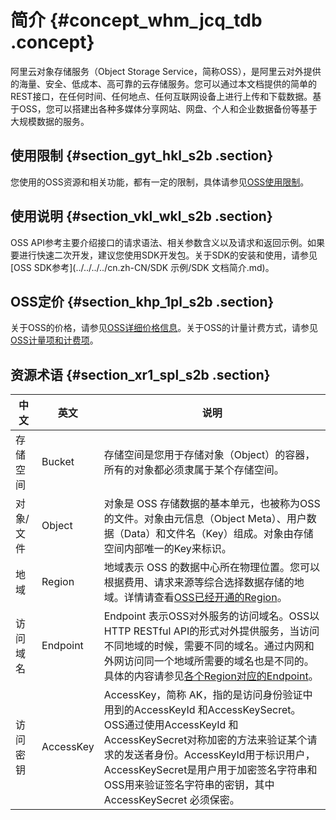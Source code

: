 # 简介 {#concept_whm_jcq_tdb .concept}

阿里云对象存储服务（Object Storage Service，简称OSS），是阿里云对外提供的海量、安全、低成本、高可靠的云存储服务。您可以通过本文档提供的简单的REST接口，在任何时间、任何地点、任何互联网设备上进行上传和下载数据。基于OSS，您可以搭建出各种多媒体分享网站、网盘、个人和企业数据备份等基于大规模数据的服务。

## 使用限制 {#section_gyt_hkl_s2b .section}

您使用的OSS资源和相关功能，都有一定的限制，具体请参见[OSS使用限制](../../../../cn.zh-CN/产品简介/使用限制.md#)。

## 使用说明 {#section_vkl_wkl_s2b .section}

OSS API参考主要介绍接口的请求语法、相关参数含义以及请求和返回示例。如果要进行快速二次开发，建议您使用SDK开发包。关于SDK的安装和使用，请参见[OSS SDK参考](../../../../cn.zh-CN/SDK 示例/SDK 文档简介.md)。

## OSS定价 {#section_khp_1pl_s2b .section}

关于OSS的价格，请参见[OSS详细价格信息](https://www.aliyun.com/price/product#/oss/detail)。关于OSS的计量计费方式，请参见[OSS计量项和计费项](../../../../cn.zh-CN/计量计费/计量项和计费项.md#)。

## 资源术语 {#section_xr1_spl_s2b .section}

|中文|英文|说明|
|--|--|--|
|存储空间|Bucket|存储空间是您用于存储对象（Object）的容器，所有的对象都必须隶属于某个存储空间。|
|对象/文件|Object|对象是 OSS 存储数据的基本单元，也被称为OSS的文件。对象由元信息（Object Meta）、用户数据（Data）和文件名（Key）组成。对象由存储空间内部唯一的Key来标识。|
|地域|Region|地域表示 OSS 的数据中心所在物理位置。您可以根据费用、请求来源等综合选择数据存储的地域。详情请查看[OSS已经开通的Region](../../../../cn.zh-CN/开发指南/访问域名（Endpoint）/访问域名和数据中心.md#)。|
|访问域名|Endpoint|Endpoint 表示OSS对外服务的访问域名。OSS以HTTP RESTful API的形式对外提供服务，当访问不同地域的时候，需要不同的域名。通过内网和外网访问同一个地域所需要的域名也是不同的。具体的内容请参见[各个Region对应的Endpoint](../../../../cn.zh-CN/开发指南/访问域名（Endpoint）/访问域名和数据中心.md#)。|
|访问密钥|AccessKey|AccessKey，简称 AK，指的是访问身份验证中用到的AccessKeyId 和AccessKeySecret。OSS通过使用AccessKeyId 和AccessKeySecret对称加密的方法来验证某个请求的发送者身份。AccessKeyId用于标识用户，AccessKeySecret是用户用于加密签名字符串和OSS用来验证签名字符串的密钥，其中AccessKeySecret 必须保密。|

